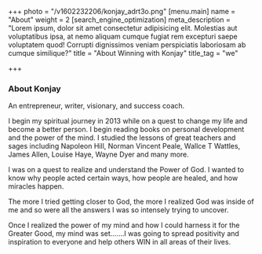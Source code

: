 +++
photo = "/v1602232206/konjay_adrt3o.png"
[menu.main]
name = "About"
weight = 2
[search_engine_optimization]
meta_description = "Lorem ipsum, dolor sit amet consectetur adipisicing elit. Molestias aut voluptatibus ipsa, at nemo aliquam cumque fugiat rem excepturi saepe voluptatem quod! Corrupti dignissimos veniam perspiciatis laboriosam ab cumque similique?"
title = "About Winning with Konjay"
title_tag = "we"

+++
### About Konjay

An entrepreneur, writer, visionary, and success coach.

I begin my spiritual journey in 2013 while on a quest to change my life and become a better person. I begin reading books on personal development and the power of the mind. I studied the lessons of great teachers and sages including Napoleon Hill, Norman Vincent Peale, Wallce T Wattles, James Allen, Louise Haye, Wayne Dyer and many more.

I was on a quest to realize and understand the Power of God. I wanted to know why people acted certain ways, how people are healed, and how miracles happen.

The more I tried getting closer to God, the more I realized God was inside of me and so were all the answers I was so intensely trying to uncover.

Once I realized the power of my mind and how I could harness it for the Greater Good, my mind was set…….I was going to spread positivity and inspiration to everyone and help others WIN in all areas of their lives.
